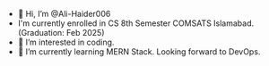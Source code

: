 - 👋 Hi, I’m @Ali-Haider006
- I'm currently enrolled in CS 8th Semester COMSATS Islamabad. (Graduation: Feb 2025)
- 👀 I’m interested in coding.
- 🌱 I’m currently learning MERN Stack. Looking forward to DevOps.


<!---
Ali-Haider006/Ali-Haider006 is a ✨ special ✨ repository because its `README.md` (this file) appears on your GitHub profile.
You can click the Preview link to take a look at your changes.
--->
